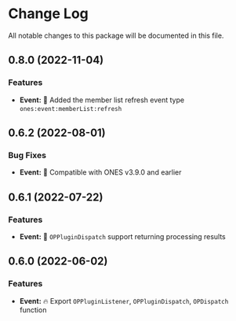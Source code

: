 # Change Log

All notable changes to this package will be documented in this file.

## 0.8.0 (2022-11-04)

### Features

- **Event:** 🌟 Added the member list refresh event type `ones:event:memberList:refresh`

## 0.6.2 (2022-08-01)

### Bug Fixes

- **Event:** 🐞 Compatible with ONES v3.9.0 and earlier

## 0.6.1 (2022-07-22)

### Features

- **Event:** 🌟 `OPPluginDispatch` support returning processing results

## 0.6.0 (2022-06-02)

### Features

- **Event:** 🔥 Export `OPPluginListener`, `OPPluginDispatch`, `OPDispatch` function
